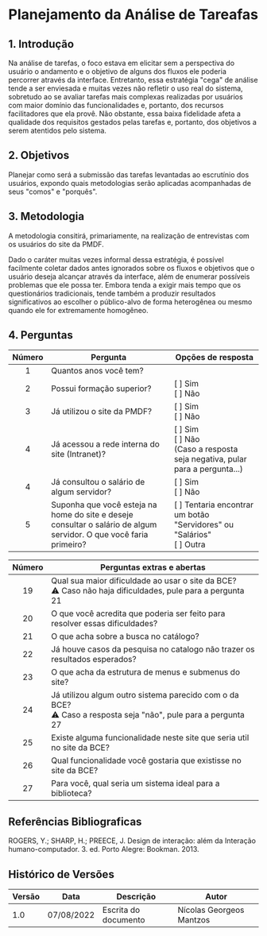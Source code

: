 # Planejamento da Análise de Tareafas

## 1. Introdução

Na análise de tarefas, o foco estava em elicitar sem a perspectiva do usuário o andamento e o objetivo de alguns dos fluxos ele poderia percorrer através da interface.
Entretanto, essa estratégia "cega" de análise tende a ser enviesada e muitas vezes não refletir o uso real do sistema, sobretudo ao se avaliar tarefas mais complexas
realizadas por usuários com maior domínio das funcionalidades e, portanto, dos recursos facilitadores que ela provê. Não obstante, essa baixa fidelidade afeta a qualidade dos 
requisitos gestados pelas tarefas e, portanto, dos objetivos a serem atentidos pelo sistema.

## 2. Objetivos

Planejar como será a submissão das tarefas levantadas ao escrutínio dos usuários, expondo quais metodologias serão aplicadas acompanhadas de seus "comos" e "porquês".

## 3. Metodologia

A metodologia consitirá, primariamente, na realização de entrevistas com os usuários do site da PMDF.

Dado o caráter muitas vezes informal dessa estratégia, é possível facilmente coletar dados antes ignorados sobre os fluxos e objetivos que o usuário deseja alcançar através da interface, além
de enumerar possíveis problemas que ele possa ter. Embora tenda a exigir mais tempo que os questionários tradicionais, tende também a produzir resultados significativos 
ao escolher o público-alvo de forma heterogênea ou mesmo quando ele for extremamente homogêneo.

## 4. Perguntas

| Número | <center> Pergunta                                  | <center> Opções de resposta                   |
|:-----:|:---------------------------------------------------|:----------------------------------------------|
| 1     | Quantos anos você tem?                                  |                                               |
| 2     | Possui formação superior?      | [ ] Sim<br>[ ] Não<br> |
| 3     | Já utilizou o site da PMDF?      | [ ] Sim<br> [ ] Não<br> |
| 4     | Já acessou a rede interna do site (Intranet)?      | [ ] Sim<br> [ ] Não<br> (Caso a resposta seja negativa, pular para a pergunta...)|
| 4     | Já consultou o salário de algum servidor?  | [ ] Sim<br>[ ] Não<br> |
| 5    |  Suponha que você esteja na home do site e deseje consultar o salário de algum servidor. O que você faria primeiro?  | [ ] Tentaria encontrar um botão "Servidores" ou "Salários" <br>[ ] Outra<br> |

| Número | <center>Perguntas extras e abertas                                                                                |
|:------:|:-----------------------------------------------------------------------------------------------------------------|
| 19     | Qual sua maior dificuldade ao usar o site da BCE?<br>⚠️ Caso não haja dificuldades, pule para a pergunta 21       |
| 20     | O que você acredita que poderia ser feito para resolver essas dificuldades?                                      |
| 21     | O que acha sobre a busca no catálogo?                                                                            |
| 22     | Já houve casos da pesquisa no catalogo não trazer os resultados esperados?                                       |
| 23     | O que acha da estrutura de menus e submenus do site?                                                             |
| 24     | Já utilizou algum outro sistema parecido com o da BCE?<br>⚠️ Caso a resposta seja "não", pule para a pergunta 27  |
| 25     | Existe alguma funcionalidade neste site que seria util no site da BCE?                                           |
| 26     | Qual funcionalidade você gostaria que existisse no site da BCE?                                                  |
| 27     | Para você, qual seria um sistema ideal para a biblioteca?

## Referências Bibliograficas

ROGERS, Y.; SHARP, H.; PREECE, J. Design de interação: além da Interação humano-computador. 3. ed. Porto Alegre: Bookman. 2013.

## Histórico de Versões

| Versão | Data       | Descrição                        | Autor              |
|--------|------------|----------------------------------|--------------------|
|  1.0   | 07/08/2022 | Escrita do documento | Nícolas Georgeos Mantzos |
